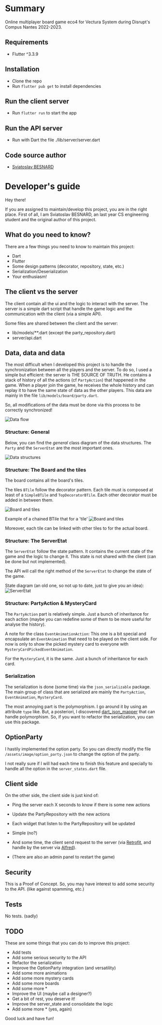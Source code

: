 # Summary

Online multiplayer board game eco4 for Vectura System during Disrupt's Compus Nantes 2022-2023.

## Requirements

- Flutter ^3.3.9

## Installation

- Clone the repo
- Run `flutter pub get` to install dependencies

## Run the client server

- Run `flutter run` to start the app

## Run the API server

- Run with Dart the file ./lib/server/server.dart

## Code source author

- [Sviatoslav BESNARD](https://slavi.dev)

# Developer's guide

Hey there!

If you are assigned to maintain/develop this project, you are in the right place.
First of all, I am Sviatoslav BESNARD, an last year CS engineering student and
the original author of this project.

## What do you need to know?

There are a few things you need to know to maintain this project:

- Dart
- Flutter
- Some design patterns (decorator, repository, state, etc.)
- Serialization/Deserialization
- Your enthusiasm!

## The client vs the server

The client contain all the ui and the logic to interact with the server.
The server is a simple dart script that handle the game logic and the
communication with the client (via a simple API).

Some files are shared between the client and the server:

- lib/models/**.dart (except the party_repository.dart)
- server/api.dart

## Data, data and data

The most difficult when I developed this project is to handle the synchronization
between all the players and the server.
To do so, I used a simple but efficient: the server is THE SOURCE OF TRUTH.
He contains a stack of history of all the actions (cf `PartyAction`) that happened in the game.
When a player join the game, he receives the whole history and can replay it
to have the same state of data as the other players.
This data are mainly in the file `lib/models/board/party.dart`.

So, all modifications of the data must be done via this process to be correctly
synchronized!

![Data flow](./readme_images/server_client_sot.png)

### Structure: General

Below, you can find the _general_ class diagram of the data structures.
The `Party` and the `ServerEtat` are the most important ones.

![Data structures](./readme_images/general_class_diagram.png)

### Structure: The Board and the tiles

The board contains all the board's tiles.

The tiles `BTile` follow the decorator pattern.
Each tile must is composed at least of a `SimpleBTile` and `TopDecoratorBTile`.
Each other decorator must be added in between them.

![Board and tiles](./readme_images/btile_class_diagram.png)

Example of a chained BTile that for a 'tile'
![Board and tiles](./readme_images/exemple_chaining_btile.png)

Moreover, each tile can be linked with other tiles to for the actual board.

### Structure: The ServerEtat

The `ServerEtat` follow the state pattern.
It contains the current state of the game and the logic to change it.
This state is not shared with the client (can be done but not implemented).

The API will call the right method of the `ServerEtat` to change the state of the game.

State diagram (an old one, so not up to date, just to give you an idea):
![ServerEtat](./readme_images/server_states_diagram.png)

### Structure: PartyAction & MysteryCard

The `PartyAction` part is relatively simple.
Just a bunch of inheritance for each action
(maybe you can redefine some of them to be more useful for analyse the history).

A note for the class `EventAnimationAction`: This one is a bit special and encapsulate
an `EventAnimation` that need to be played on the client side.
For now is only to show the picked mystery card to everyone with `MysteryCardPickedEventAnimation`.

For the `MysteryCard`, it is the same. Just a bunch of inheritance for each card.

### Serialization

The serialization is done (some time) via the `json_serializable` package.
The main group of class that are serialized are mainly the `PartyAction`, `EventAnimation`, `MysteryCard`.

The most annoying part is the polymorphism. I go around it by using an attribute `type` like.
But, a posteriori, I discovered [dart_json_mapper](https://pub.dev/packages/dart_json_mapper) that
can handle polymorphism. So, if you want to refactor the serialization, you can use this package.

## OptionParty
I hastily implemented the option party.
So you can directly modify the file `/assets/image/option_party.json` to change the option of the party.

I not really sure if I will had each time to finish this feature and specially to handle
all the option in the `server_states.dart` file.

## Client side

On the other side, the client side is just kind of:

- Ping the server each X seconds to know if there is some new actions
- Update the PartyRepository with the new actions
- Each widget that listen to the PartyRepository will be updated
- Simple (no?)
- And some time, the client send request to the server
  (via [Retrofit](https://pub.dev/packages/retrofit), and handle by
  the server via [Alfred](https://pub.dev/packages/alfred)).


- (There are also an admin panel to restart the game)

## Security
This is a Proof of Concept.
So, you may have interest to add some security to the API. (like against spamming, etc.)

## Tests
No tests. (sadly)

## TODO
These are some things that you can do to improve this project:
- Add tests
- Add some serious security to the API
- Refactor the serialization
- Improve the OptionParty integration (and versatility)
- Add some more animations
- Add some more mystery cards
- Add some more boards
- Add some more *
- Improve the UI (maybe call a designer?)
- Get a bit of rest, you deserve it!
- Improve the server_state and consolidate the logic
- Add some more * (yes, again)

Good luck and have fun!
